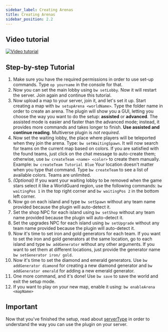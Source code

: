 ```yaml
---
sidebar_label: Creating Arenas
title: Creating Arenas
sidebar_position: 2.2
---
```

## Video tutorial

[![Video tutorial](https://img.youtube.com/vi/pPCa2Se-QSY/0.jpg)](https://youtu.be/pPCa2Se-QSY&t "Tutorial")

## Step-by-step Tutorial

1. Make sure you have the required permissions in order to use set-up commands. Type `op yourname` in the console for that.
2. Now you can set the main lobby using `bw setLobby`. Now it will restart the server. Join again and continue this tutorial.
3. Now upload a map to your server, join it, and let's set it up. Start creating a map with `bw setupArena <worldName>`. Type the folder name in order to create an arena. The plugin will show you a GUI, letting you choose the way you want to do the setup: **assisted** or **advanced**. The assisted mode is easier and faster than the advanced mode; instead, it provides more commands and takes longer to finish. **Use assisted and continue reading**. Multiverse plugin is *not required*.
4.  Now set the waiting lobby, the place where players will be teleported when they join the arena. Type: `bw setWaitingSpawn`. It will now search for teams on the current map based on colors. If you are satisfied with the found teams, just click on the chat message to auto-create them; otherwise, use `bw createTeam <name> <color>` to create them manually. Example: `bw createTeam Tutorial Blue` Your location doesn't matter when you type that command. Type `bw createTeam` to see a list of available colors. Teams are unlimited.
5. *(Optional)* If you want your waiting lobby to be removed when the game stars select it like a WorldGuard region, use the following commands: `bw waitingPos 1` in the top right corner and `bw waitingPos 2` in the bottom left corner.
6. Now go on each island and type `bw setSpawn` without any team name provided because the plugin will auto-detect it.
7. Set the shop NPC for each island using `bw setShop` without any team name provided because the plugin will auto-detect it.
8. Set the upgrades NPC for each island using `bw setUpgrade` without any team name provided because the plugin will auto-detect it.
9. Now it's time to set iron and gold generators for each team. If you want to set the iron and gold generators at the same location, go to each island and type `bw addGenerator` without any other arguments. If you want to set them at different locations, just provide the generator name `bw setGenerator iron/ gold`.
10. Now it's time to set the diamond and emerald generators. Use `bw addGenerator diamond` for creating a new diamond generator and `bw addGenerator emerald` for adding a new emerald generator.
11. One more command, and it's done! Use `bw save` to save the world and exit the setup mode.
12. If you want to play on your new map, enable it using: `bw enableArena <mapName>`

## Important
Now that you've finished the setup, read about [serverType](../configuration/main-configuration#servertype) in order to understand the way you can use the plugin on your server.

